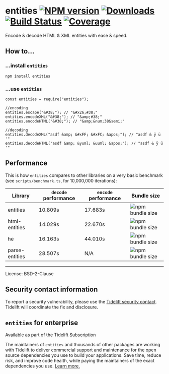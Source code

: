 entities [![NPM version](http://img.shields.io/npm/v/entities.svg)](https://npmjs.org/package/entities) [![Downloads](https://img.shields.io/npm/dm/entities.svg)](https://npmjs.org/package/entities) [![Build Status](http://img.shields.io/travis/fb55/entities.svg)](http://travis-ci.org/fb55/entities) [![Coverage](http://img.shields.io/coveralls/fb55/entities.svg)](https://coveralls.io/r/fb55/entities)
===================================================================================================================================================================================================================================================================================================================================================================================================================

Encode & decode HTML & XML entities with ease & speed.

How to…
-------

### …install `entities`

    npm install entities

### …use `entities`

    const entities = require("entities");

    //encoding
    entities.escape("&#38;"); // "&#x26;#38;"
    entities.encodeXML("&#38;"); // "&amp;#38;"
    entities.encodeHTML("&#38;"); // "&amp;&num;38&semi;"

    //decoding
    entities.decodeXML("asdf &amp; &#xFF; &#xFC; &apos;"); // "asdf & ÿ ü '"
    entities.decodeHTML("asdf &amp; &yuml; &uuml; &apos;"); // "asdf & ÿ ü '"

Performance
-----------

This is how `entities` compares to other libraries on a very basic benchmark (see `scripts/benchmark.ts`, for 10,000,000 iterations):

<table><thead><tr class="header"><th>Library</th><th><code>decode</code> performance</th><th><code>encode</code> performance</th><th>Bundle size</th></tr></thead><tbody><tr class="odd"><td>entities</td><td>10.809s</td><td>17.683s</td><td><img src="https://img.shields.io/bundlephobia/min/entities" alt="npm bundle size" /></td></tr><tr class="even"><td>html-entities</td><td>14.029s</td><td>22.670s</td><td><img src="https://img.shields.io/bundlephobia/min/html-entities" alt="npm bundle size" /></td></tr><tr class="odd"><td>he</td><td>16.163s</td><td>44.010s</td><td><img src="https://img.shields.io/bundlephobia/min/he" alt="npm bundle size" /></td></tr><tr class="even"><td>parse-entities</td><td>28.507s</td><td>N/A</td><td><img src="https://img.shields.io/bundlephobia/min/parse-entities" alt="npm bundle size" /></td></tr></tbody></table>

------------------------------------------------------------------------

License: BSD-2-Clause

Security contact information
----------------------------

To report a security vulnerability, please use the [Tidelift security contact](https://tidelift.com/security). Tidelift will coordinate the fix and disclosure.

`entities` for enterprise
-------------------------

Available as part of the Tidelift Subscription

The maintainers of `entities` and thousands of other packages are working with Tidelift to deliver commercial support and maintenance for the open source dependencies you use to build your applications. Save time, reduce risk, and improve code health, while paying the maintainers of the exact dependencies you use. [Learn more.](https://tidelift.com/subscription/pkg/npm-entities?utm_source=npm-entities&utm_medium=referral&utm_campaign=enterprise&utm_term=repo)

